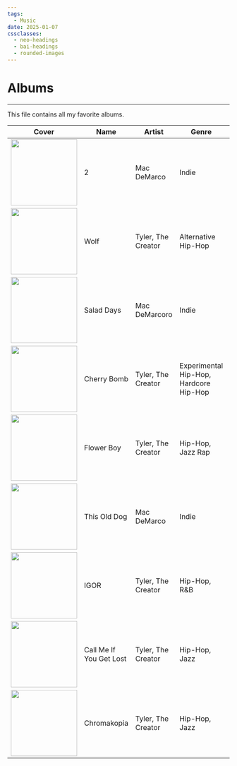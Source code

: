 ```yaml
---
tags:
  - Music
date: 2025-01-07
cssclasses:
  - neo-headings
  - bai-headings
  - rounded-images
---
```

# Albums
***
This file contains all my favorite albums.

| Cover                                                                                                            | Name                    | Artist             | Genre                                  | Year |
| ---------------------------------------------------------------------------------------------------------------- | ----------------------- | ------------------ | -------------------------------------- | ---- |
| <img width=150 src="https://upload.wikimedia.org/wikipedia/en/1/15/Macdemarco2cover.png">                        | 2                       | Mac DeMarco        | Indie                                  | 2012 |
| <img width=150 src="https://upload.wikimedia.org/wikipedia/en/thumb/f/fd/Wolf_Cover2.jpg/220px-Wolf_Cover2.jpg"> | Wolf                    | Tyler, The Creator | Alternative Hip-Hop                    | 2013 |
| <img width=150 src="https://upload.wikimedia.org/wikipedia/en/8/81/MacDeMarcoSaladDays.png">                     | Salad Days              | Mac DeMarcoro      | Indie                                  | 2014 |
| <img width=150 src="https://upload.wikimedia.org/wikipedia/en/2/26/Cherry_Bomb_Tyler_the_Creator.png">           | Cherry Bomb             | Tyler, The Creator | Experimental Hip-Hop, Hardcore Hip-Hop | 2015 |
| <img width=150 src="https://upload.wikimedia.org/wikipedia/en/c/c3/Tyler%2C_the_Creator_-_Flower_Boy.png">       | Flower Boy              | Tyler, The Creator | Hip-Hop, Jazz Rap                      | 2017 |
| <img width=150 src="https://upload.wikimedia.org/wikipedia/en/5/5e/MacDeMarcoThisOldDog.png">                    | This Old Dog            | Mac DeMarco        | Indie                                  | 2017 |
| <img width=150 src="https://upload.wikimedia.org/wikipedia/en/5/51/Igor_-_Tyler%2C_the_Creator.jpg">             | IGOR                    | Tyler, The Creator | Hip-Hop, R&B                           | 2019 |
| <img width=150 src="https://upload.wikimedia.org/wikipedia/en/d/d3/Call_Me_If_You_Get_Lost_album_cover.jpg">     | Call Me If You Get Lost | Tyler, The Creator | Hip-Hop, Jazz                          | 2021 |
| <img width=150 src="https://upload.wikimedia.org/wikipedia/en/5/5b/Chromakopia_CD_cover.jpg">                    | Chromakopia             | Tyler, The Creator | Hip-Hop, Jazz                          | 2024 |
